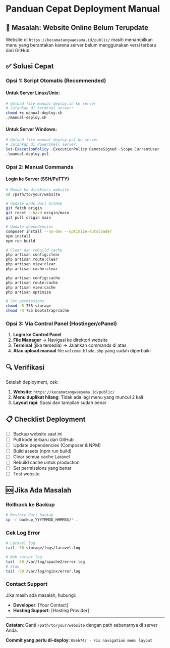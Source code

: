# Panduan Cepat Deployment Manual

## 🚨 Masalah: Website Online Belum Terupdate

Website di `https://kecamatangwaesama.id/public/` masih menampilkan menu yang berantakan karena server belum menggunakan versi terbaru dari GitHub.

## ✅ Solusi Cepat

### Opsi 1: Script Otomatis (Recommended)

#### Untuk Server Linux/Unix:
```bash
# Upload file manual-deploy.sh ke server
# Jalankan di terminal server:
chmod +x manual-deploy.sh
./manual-deploy.sh
```

#### Untuk Server Windows:
```powershell
# Upload file manual-deploy.ps1 ke server
# Jalankan di PowerShell server:
Set-ExecutionPolicy -ExecutionPolicy RemoteSigned -Scope CurrentUser
.\manual-deploy.ps1
```

### Opsi 2: Manual Commands

#### Login ke Server (SSH/PuTTY)
```bash
# Masuk ke direktori website
cd /path/to/your/website

# Update kode dari GitHub
git fetch origin
git reset --hard origin/main
git pull origin main

# Update dependencies
composer install --no-dev --optimize-autoloader
npm install
npm run build

# Clear dan rebuild cache
php artisan config:clear
php artisan route:clear
php artisan view:clear
php artisan cache:clear

php artisan config:cache
php artisan route:cache
php artisan view:cache
php artisan optimize

# Set permissions
chmod -R 755 storage
chmod -R 755 bootstrap/cache
```

### Opsi 3: Via Control Panel (Hostinger/cPanel)

1. **Login ke Control Panel**
2. **File Manager** → Navigasi ke direktori website
3. **Terminal** (jika tersedia) → Jalankan commands di atas
4. **Atau upload manual** file `welcome.blade.php` yang sudah diperbaiki

## 🔍 Verifikasi

Setelah deployment, cek:

1. **Website**: `https://kecamatangwaesama.id/public/`
2. **Menu duplikat hilang**: Tidak ada lagi menu yang muncul 2 kali
3. **Layout rapi**: Spasi dan tampilan sudah benar

## 📋 Checklist Deployment

- [ ] Backup website saat ini
- [ ] Pull kode terbaru dari GitHub
- [ ] Update dependencies (Composer & NPM)
- [ ] Build assets (npm run build)
- [ ] Clear semua cache Laravel
- [ ] Rebuild cache untuk production
- [ ] Set permissions yang benar
- [ ] Test website

## 🆘 Jika Ada Masalah

### Rollback ke Backup
```bash
# Restore dari backup
cp -r backup_YYYYMMDD_HHMMSS/* .
```

### Cek Log Error
```bash
# Laravel log
tail -50 storage/logs/laravel.log

# Web server log
tail -50 /var/log/apache2/error.log
# atau
tail -50 /var/log/nginx/error.log
```

### Contact Support
Jika masih ada masalah, hubungi:
- **Developer**: [Your Contact]
- **Hosting Support**: [Hosting Provider]

---

**Catatan**: Ganti `/path/to/your/website` dengan path sebenarnya di server Anda.

**Commit yang perlu di-deploy**: `08eb747 - Fix navigation menu layout`